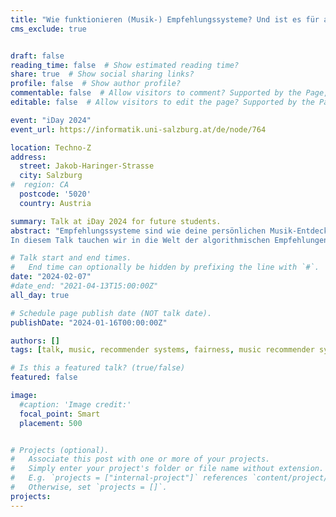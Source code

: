 ```yaml
---
title: "Wie funktionieren (Musik-) Empfehlungssysteme? Und ist es für alle fair, was ich zu hören bekomme?"
cms_exclude: true


draft: false
reading_time: false  # Show estimated reading time?
share: true  # Show social sharing links?
profile: false  # Show author profile?
commentable: false  # Allow visitors to comment? Supported by the Page, Post, and Docs content types.
editable: false  # Allow visitors to edit the page? Supported by the Page, Post, and Docs content types.

event: "iDay 2024"
event_url: https://informatik.uni-salzburg.at/de/node/764

location: Techno-Z
address:
  street: Jakob-Haringer-Strasse
  city: Salzburg
#  region: CA
  postcode: '5020'
  country: Austria

summary: Talk at iDay 2024 for future students.
abstract: "Empfehlungssysteme sind wie deine persönlichen Musik-Entdecker im Internet. Sie helfen dir, die besten Songs zu finden, basierend auf dem, was du magst. Aber wie genau funktionieren diese Systeme, die dir sagen, 'Wenn du das magst, wirst du auch das mögen'? Und ist es wirklich fair für alle?
In diesem Talk tauchen wir in die Welt der algorithmischen Empfehlungen ein, die nicht nur beim Online-Shopping, sondern auch auf Musikplattformen eine große Rolle spielen. Erfahre, wie diese Systeme arbeiten, und warum sie manchmal nicht so ideal sind, wie sie sein sollten. Fragst du dich, warum Musikvorschläge für deine Freunde besser passen als für dich? Welche Artists werden häufig empfohlen und warum? Mach mit, um herauszufinden, wie Empfehlungssysteme funktionieren und und ob das, was als 'fair' gilt, für alle gleich ist!"

# Talk start and end times.
#   End time can optionally be hidden by prefixing the line with `#`.
date: "2024-02-07"
#date_end: "2021-04-13T15:00:00Z"
all_day: true

# Schedule page publish date (NOT talk date).
publishDate: "2024-01-16T00:00:00Z"

authors: []
tags: [talk, music, recommender systems, fairness, music recommender systems, communication to the public]

# Is this a featured talk? (true/false)
featured: false

image:
  #caption: 'Image credit:'
  focal_point: Smart
  placement: 500


# Projects (optional).
#   Associate this post with one or more of your projects.
#   Simply enter your project's folder or file name without extension.
#   E.g. `projects = ["internal-project"]` references `content/project/deep-learning/index.md`.
#   Otherwise, set `projects = []`.
projects:
---
```



